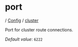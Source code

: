 # port

/ [Config](../../index.md) / [cluster](../index.md) 

Port for cluster route connections.

*Default value*: `6222`

